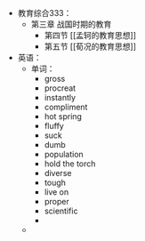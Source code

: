 - 教育综合333：
	- 第三章 战国时期的教育
		- 第四节 [[孟轲的教育思想]]
		- 第五节 [[荀况的教育思想]]
- 英语：
	- 单词：
		- gross
		- procreat
		- instantly
		- compliment
		- hot spring
		- fluffy
		- suck
		- dumb
		- population
		- hold the torch
		- diverse
		- tough
		- live on
		- proper
		- scientific
		-
	-